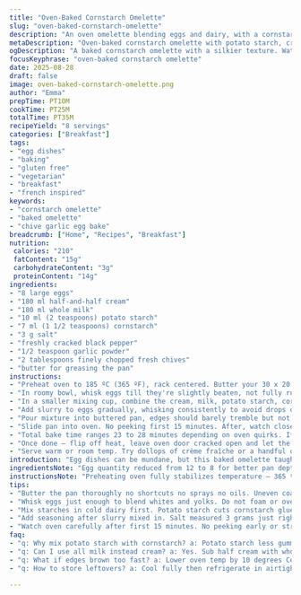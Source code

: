 ```yaml
---
title: "Oven-Baked Cornstarch Omelette"
slug: "oven-baked-cornstarch-omelette"
description: "An oven omelette blending eggs and dairy, with a cornstarch lift. Swapped half the milk for cream, and half the cornstarch for potato starch for a silkier, sturdier texture. Garlic powder and chives sneak in for a humble, sharp twist. Baked until spotting golden domes, not a minute over. Watch color, jiggle, and fragrance instead of clock. Buttered pan to prevent crust sticking, avoids soggy traps. Flexible, gluten and nut free, vegetarian friendly. A reliable bake for morning or anytime hunger strikes, non-fussy but skilled."
metaDescription: "Oven-baked cornstarch omelette with potato starch, cream, chives, garlic powder. Golden edges, light jiggle signals doneness. Gluten-free, vegetarian friendly."
ogDescription: "A baked cornstarch omelette with a silkier texture. Watch for golden domes and jiggle. Cream swaps half the milk. Chives and garlic powder add subtle sharpness."
focusKeyphrase: "oven-baked cornstarch omelette"
date: 2025-08-28
draft: false
image: oven-baked-cornstarch-omelette.png
author: "Emma"
prepTime: PT10M
cookTime: PT25M
totalTime: PT35M
recipeYield: "8 servings"
categories: ["Breakfast"]
tags:
- "egg dishes"
- "baking"
- "gluten free"
- "vegetarian"
- "breakfast"
- "french inspired"
keywords:
- "cornstarch omelette"
- "baked omelette"
- "chive garlic egg bake"
breadcrumb: ["Home", "Recipes", "Breakfast"]
nutrition: 
 calories: "210"
 fatContent: "15g"
 carbohydrateContent: "3g"
 proteinContent: "14g"
ingredients:
- "8 large eggs"
- "180 ml half-and-half cream"
- "180 ml whole milk"
- "10 ml (2 teaspoons) potato starch"
- "7 ml (1 1/2 teaspoons) cornstarch"
- "3 g salt"
- "freshly cracked black pepper"
- "1/2 teaspoon garlic powder"
- "2 tablespoons finely chopped fresh chives"
- "butter for greasing the pan"
instructions:
- "Preheat oven to 185 ºC (365 ºF), rack centered. Butter your 30 x 20 cm baking dish thoroughly — essential to avoid the sticky edge crust minus the burnt bits."
- "In roomy bowl, whisk eggs till they're slightly beaten, not fully rushed — gives some air but no foam."
- "In a smaller mixing cup, combine the cream, milk, potato starch, cornstarch — mix vigorously until no lumps. This slurry is your secret body builder, halving traditional corn starch with potato starch to give softness with resilience."
- "Add slurry to eggs gradually, whisking consistently to avoid drops of unmixed starch. Season with salt, pepper, garlic powder, and stir in chopped chives last — fresh bursts of spice, not overpowering, built for aroma."
- "Pour mixture into buttered pan, edges should barely tremble but not liquid slosh. Smooth out any bubbles on top gently with the back of a spoon, but do not overwork — entrapped air leads to cracks later."
- "Slide pan into oven. No peeking first 15 minutes. After, watch closely for top bubbling, faint golden hue edges, tiny cracks that signal setting. The surface should jiggle lightly but hold form when nudged — that wobble says keep going."
- "Total bake time ranges 23 to 28 minutes depending on oven quirks. If edges brown too fast, drop temp by 10 degrees and extend time; burnt edges kill texture."
- "Once done — flip off heat, leave oven door cracked open and let the omelette rest inside 3 minutes. This rest firms structure without drying. If pulled too early, collapse risk; too long, dry rubbery mess."
- "Serve warm or room temp. Try dollops of crème fraîche or a handful of grated aged cheese on top right out of oven for extra richness."
introduction: "Egg dishes can be mundane, but this baked omelette taught me patience. Too often eyes stuck on clocks. Instead, I learned the smell of softly cooked dairy, the quiet sizzle when the eggs start firming at edges. Cornstarch alone sometimes made a gummy surprise — my tweak with half potato starch brought balance, silky but holding a tender crumb instead of rubber. Garlic powder? Subtle umami, a nod to savory but doesn’t scream. Chives brighten up dull, and a little butter greasing means no wrestling the crust when lifting the dish from oven. The jiggle test beats timers for doneness every time — wisdom from burnt-bottom mishaps. This is for those who want simple, reliable, no-fail eggs baked with nuance, not rushed and ruined."
ingredientsNote: "Egg quantity reduced from 12 to 8 for better pan depth and easier flipping mid-cook later if needed. Switching half milk for cream ups richness without heaviness. Potato starch alongside cornstarch balances chewiness — I tried only cornstarch but it felt gluey. Garlic powder replaces plain salt-and-pepper monotony; finely chopped chives freshen aroma and taste. Butter for pan greasing is crucial — no spray, no oil; butter's fat browns edges beautifully and helps release without tearing omelette edges. If lactose intolerant, swap cream for a non-dairy milk like oat but expect less silk. Salt at 3 grams keeps things savory without turning the eggs watery or flat. Pepper freshly cracked, never pre-ground for that punch. Always dissolve starches thoroughly in cold dairy, otherwise lumps explode in hot oven. Stir in herbs last to avoid wilting."
instructionsNote: "Preheating oven fully stabilizes temperature — 365 ºF I found perfect to moderate browning without rushing cook. Butter pan well: uneven butter means spots stick painfully. Whisk eggs just until mixed, no foam; over-whisking traps air bubbles that cause cracks or uneven texture. Adding starch slurry bit by bit avoids clumps — dry starch streaks in baked eggs suck. Once poured, smooth surface to release big bubbles but don't overmix or bottom breaks down. Baking starts blind; no early door peeking, else heat loss causes collapse. After 15 minutes start watching, don’t rely on time — seeing little bubbles burst on surface and noticing a faint golden brown at edges are good doneness harbingers. Light jiggle when nudged not only shows set but moist inside — important. For ovens running hot, drop temp instead of cutting time. Resting inside slightly cracked oven lets residual heat finish through without drying omelette skin. Served warm is lovely; leftovers reheat gently under low broil or skillet with a lid to keep moist. Avoid frost or microwave blasts that dry or rubberize eggs."
tips:
- "Butter the pan thoroughly no shortcuts no sprays no oils. Uneven coating means crust sticks and rips. Butter browns edges well. Use real butter. Grease top to bottom including corners. A must for clean release and no sticky mess."
- "Whisk eggs just enough to blend whites and yolks. Do not foam or overbeat. Air bubbles cause cracks and uneven texture. Slightly beaten but still dense. This keeps the final dome uniform and smooth with better structure."
- "Mix starches in cold dairy first. Potato starch cuts cornstarch gluey feel. Combine cream and milk cold for easier starch dispersion. Lump-free slurry prevents hard bits in baked eggs. Whisk slurry vigorously before adding to eggs bit by bit."
- "Add seasoning after slurry mixed in. Salt measured 3 grams just right to avoid watery eggs. Garlic powder takes sharp edge, not overpower. Fresh cracked pepper important. Add chives last so they don't wilt or fade color."
- "Watch oven carefully after first 15 minutes. No peeking early or structure collapses. Look for tiny bubbles on surface bursting and faint golden edges. Gentle jiggle when nudged means almost ready. Hidden cues better than clock alone."
faq:
- "q: Why mix potato starch with cornstarch? a: Potato starch less gummy. Cornstarch alone made bake gummy on past tries. Balance gives gently chewy but soft crumb. Avoids gluey texture. Keeps bound but tender bite."
- "q: Can I use all milk instead cream? a: Yes. Sub half cream with whole milk lowers richness. May lose silkiness and some sturdiness. Oat milk works if lactose intolerant but expect less silk. Adjust baking time if needed, watch jiggle carefully."
- "q: What if edges brown too fast? a: Lower oven temp by 10 degrees Celsius. Extending time helps cook inside without burning edges. Buttered pan browns well but if crust burns early, drop heat promptly. Uneven butter can cause hot spots also."
- "q: How to store leftovers? a: Cool fully then refrigerate in airtight container. Reheat gently on low in oven or covered skillet. Avoid microwave blasts - dry eggs rubbery fast. Rest at room temp fine few hours but best cold next day reheated."

---
```

